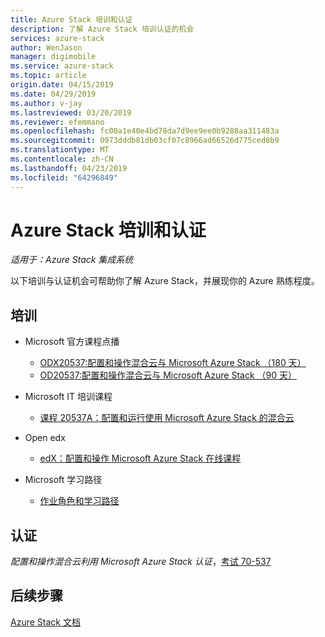 ```yaml
---
title: Azure Stack 培训和认证
description: 了解 Azure Stack 培训认证的机会
services: azure-stack
author: WenJason
manager: digimobile
ms.service: azure-stack
ms.topic: article
origin.date: 04/15/2019
ms.date: 04/29/2019
ms.author: v-jay
ms.lastreviewed: 03/20/2019
ms.reviewer: efemmano
ms.openlocfilehash: fc00a1e40e4bd78da7d9ee9ee0b9288aa311483a
ms.sourcegitcommit: 0973dddb81db03cf07c8966ad66526d775ced8b9
ms.translationtype: MT
ms.contentlocale: zh-CN
ms.lasthandoff: 04/23/2019
ms.locfileid: "64296849"
---
```

# <a name="azure-stack-training-and-certification"></a>Azure Stack 培训和认证

*适用于：Azure Stack 集成系统*

以下培训与认证机会可帮助你了解 Azure Stack，并展现你的 Azure 熟练程度。

## <a name="training"></a>培训

- Microsoft 官方课程点播
   - [ODX20537:配置和操作混合云与 Microsoft Azure Stack （180 天）](https://www.microsoft.com/en-us/learning/course.aspx?cid=ODX20537)
   - [OD20537:配置和操作混合云与 Microsoft Azure Stack （90 天）](https://www.microsoft.com/en-us/learning/course.aspx?cid=OD20537)

- Microsoft IT 培训课程
   - [课程 20537A：配置和运行使用 Microsoft Azure Stack 的混合云](https://aka.ms/azsmoc)

- Open edx
   - [edX：配置和操作 Microsoft Azure Stack 在线课程](https://aka.ms/AzureStackMOOC)
   
- Microsoft 学习路径
   - [作业角色和学习路径](https://azure.microsoft.com/training/learning-paths/)

## <a name="certification"></a>认证

*配置和操作混合云利用 Microsoft Azure Stack 认证*，[考试 70-537](https://www.microsoft.com/learning/exam-70-537.aspx)

## <a name="next-steps"></a>后续步骤

[Azure Stack 文档](/azure-stack/operator)

